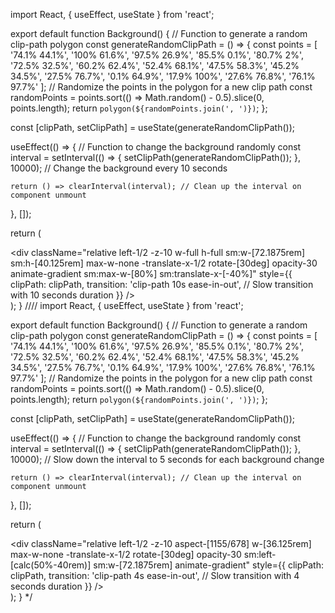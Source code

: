 
import React, { useEffect, useState } from 'react';

export default function Background() {
  // Function to generate a random clip-path polygon
  const generateRandomClipPath = () => {
    const points = [
      '74.1% 44.1%', '100% 61.6%', '97.5% 26.9%', '85.5% 0.1%', '80.7% 2%',
      '72.5% 32.5%', '60.2% 62.4%', '52.4% 68.1%', '47.5% 58.3%', '45.2% 34.5%',
      '27.5% 76.7%', '0.1% 64.9%', '17.9% 100%', '27.6% 76.8%', '76.1% 97.7%'
    ];
    // Randomize the points in the polygon for a new clip path
    const randomPoints = points.sort(() => Math.random() - 0.5).slice(0, points.length);
    return `polygon(${randomPoints.join(', ')})`;
  };

  const [clipPath, setClipPath] = useState(generateRandomClipPath());

  useEffect(() => {
    // Function to change the background randomly
    const interval = setInterval(() => {
      setClipPath(generateRandomClipPath());
    }, 10000); // Change the background every 10 seconds

    return () => clearInterval(interval); // Clean up the interval on component unmount
  }, []);

  return (
    <div className="absolute inset-0 -z-10 transform-gpu overflow-hidden blur-3xl">
      <div
        className="relative left-1/2 -z-10 w-full h-full sm:w-[72.1875rem] sm:h-[40.125rem] max-w-none -translate-x-1/2 rotate-[30deg] opacity-30 animate-gradient sm:max-w-[80%] sm:translate-x-[-40%]"
        style={{
          clipPath: clipPath,
          transition: 'clip-path 10s ease-in-out', // Slow transition with 10 seconds duration
        }}
      />
    </div>
  );
}
////
import React, { useEffect, useState } from 'react';

export default function Background() {
  // Function to generate a random clip-path polygon
  const generateRandomClipPath = () => {
    const points = [
      '74.1% 44.1%', '100% 61.6%', '97.5% 26.9%', '85.5% 0.1%', '80.7% 2%',
      '72.5% 32.5%', '60.2% 62.4%', '52.4% 68.1%', '47.5% 58.3%', '45.2% 34.5%',
      '27.5% 76.7%', '0.1% 64.9%', '17.9% 100%', '27.6% 76.8%', '76.1% 97.7%'
    ];
    // Randomize the points in the polygon for a new clip path
    const randomPoints = points.sort(() => Math.random() - 0.5).slice(0, points.length);
    return `polygon(${randomPoints.join(', ')})`;
  };

  const [clipPath, setClipPath] = useState(generateRandomClipPath());

  useEffect(() => {
    // Function to change the background randomly
    const interval = setInterval(() => {
      setClipPath(generateRandomClipPath());
    }, 10000); // Slow down the interval to 5 seconds for each background change

    return () => clearInterval(interval); // Clean up the interval on component unmount
  }, []);

  return (
    <div className="absolute inset-0 -z-10 transform-gpu overflow-hidden blur-3xl">
      <div
        className="relative left-1/2 -z-10 aspect-[1155/678] w-[36.125rem] max-w-none -translate-x-1/2 rotate-[30deg] opacity-30 sm:left-[calc(50%-40rem)] sm:w-[72.1875rem] animate-gradient"
        style={{
          clipPath: clipPath,
          transition: 'clip-path 4s ease-in-out', // Slow transition with 4 seconds duration
        }}
      />
    </div>
  );
}
*/